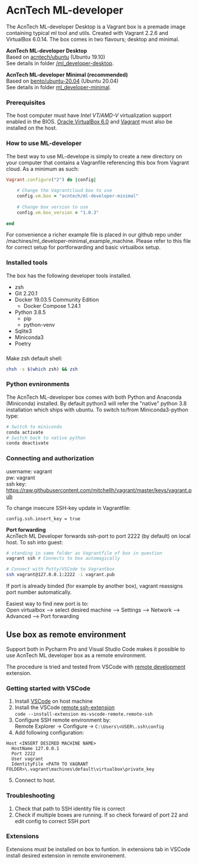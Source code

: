 # AcnTech ML-developer

The AcnTech ML-developer Desktop is a Vagrant box is a premade image containing typical ml tool and utils. Created with Vagrant 2.2.6 and VirtualBox 6.0.14. The box comes in two flavours; desktop and minimal. 

<b>AcnTech ML-developer Desktop</b>  
Based on [acntech/ubuntu](https://app.vagrantup.com/acntech/ubuntu) (Ubuntu 19.10)  
See details in folder [/ml_developer-desktop]([/ml_developer-desktop).   


<b>AcnTech ML-developer Minimal (recommended)</b>  
Based on [bento/ubuntu-20.04](https://app.vagrantup.com/bento/boxes/ubuntu-20.04) (Ubuntu 20.04)  
See details in folder [ml_developer-minimal](ml_developer-minimal).

### Prerequisites
The host computer must have _Intel VT/AMD-V_ virtualization support enabled in the BIOS.
[Oracle VirtualBox 6.0](https://www.virtualbox.org) and [Vagrant](https://www.vagrantup.com) must also be installed on the host.

### How to use ML-developer
The best way to use ML-develope is simply to create a new directory on your computer that contains a Vagranfile referencing this box
from Vagrant cloud. As a minimum as such:

```ruby
Vagrant.configure("2") do |config|
    
    # Change the Vagrantcloud box to use
    config.vm.box = "acntech/ml-developer-minimal"
    
    # Change box version to use 
    config.vm.box_version = "1.0.3"
    
end
```

For convenience a richer example file is placed in our github repo under /machines/ml_developer-minimal_example_machine. Please refer to this file for correct setup for portforwarding and basic virtualbox setup. 

### Installed tools
The box has the following developer tools installed.

* zsh
* Git 2.20.1
* Docker 19.03.5 Community Edition
  * Docker Compose 1.24.1
* Python 3.8.5
  * pip
  * python-venv
* Sqlite3 
* Miniconda3
* Poetry


###
Make zsh default shell:  
```bash
chsh -s $(which zsh) && zsh
```

### Python evnironments
The AcnTech ML-developer box comes with both Python and Anaconda (Miniconda) installed. By default python3 will refer the "native" python 3.8 installation which ships with ubuntu. To switch to/from Miniconda3-python type:

```bash
# Switch to miniconda
conda activate
# Switch back to native python
conda deactivate
```

### Connecting and authorization
username: vagrant  
pw: vagrant  
ssh key: https://raw.githubusercontent.com/mitchellh/vagrant/master/keys/vagrant.pub

To change insecure SSH-key update in Vagrantfile:
```
config.ssh.insert_key = true
```

<b>Port forwarding</b>  
AcnTech ML Developer forwards ssh-port to port 2222 (by default) on local host. To ssh into guest:

```bash
# standing in same folder as Vagrantfile of box in question
vagrant ssh # Connects to box automagically

# Connect with Putty/VSCode to Vagrantbox
ssh vagrant@127.0.0.1:2222 -i vagrant.pub
 ```
If port is already binded (for example by another box), vagrant reassigns port number automatically.  

Easiest way to find new port is to:  
Open virtualbox --> select desired machine --> Settings --> Network --> Advanced --> Port forwarding


## Use box as remote environment
Support both in Pycharm Pro and Visual Studio Code makes it possible to use AcnTech ML developer box as a remote environment.

The procedure is tried and tested from VSCode with [remote development](https://marketplace.visualstudio.com/items?itemName=ms-vscode-remote.vscode-remote-extensionpack) extension. 

### Getting started with VSCode 
1. Install [VSCode](https://code.visualstudio.com/) on host machine
2. Install the VSCode [remote ssh-extension](https://marketplace.visualstudio.com/items?itemName=ms-vscode-remote.remote-ssh)  
```code --install-extension ms-vscode-remote.remote-ssh```
3. Configure SSH remote environment by:  
Remote Explorer -> Configure -> ```C:\Users\<USER\.ssh\config```
4. Add following configuration:  
```
Host <INSERT DESIRED MACHINE NAME>
  HostName 127.0.0.1
  Port 2222
  User vagrant
  IdentityFile <PATH TO VAGRANT FOLDER>\.vagrant\machines\default\virtualbox\private_key
```
5. Connect to host. 

### Troubleshooting
1. Check that path to SSH identity file is correct
2. Check if multiple boxes are running. If so check forward of port 22 and edit config to correct SSH port

### Extensions
Extensions must be installed on box to funtion. In extensions tab in VSCode install desired extension in remote environement. 


